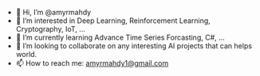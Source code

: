 - 👋 Hi, I’m @amyrmahdy
- 👀 I’m interested in Deep Learning, Reinforcement Learning, Cryptography, IoT, ...
- 🌱 I’m currently learning Advance Time Series Forcasting, C#, ...
- 💞️ I’m looking to collaborate on any interesting AI projects that can helps world. 
- 📫 How to reach me: amyrmahdy1@gmail.com


<!---
amyrmahdy/amyrmahdy is a ✨ special ✨ repository because its `README.md` (this file) appears on your GitHub profile.
You can click the Preview link to take a look at your changes.
--->
